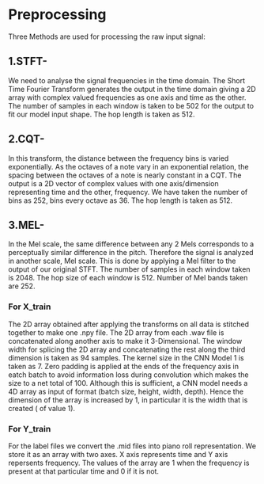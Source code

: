 # Preprocessing </br>
Three Methods are used for processing the raw input signal:
## 1.STFT-
We need to analyse the signal frequencies in the time domain. The Short Time Fourier Transform generates the output in the time domain giving a 2D array
with complex valued frequencies as one axis and time as the other.
The number of samples in each window is taken to be 502 for the output to fit our model input shape.
The hop length is taken as 512.



## 2.CQT-
In this transform, the distance between the frequency bins is varied exponentially. As the octaves of a note vary in an exponential relation, the spacing between the octaves of a note is nearly constant in a CQT. The output is a 2D vector of complex
values with one axis/dimension representing time and the other, frequency. We have taken the number of bins as 252, bins every octave as 36.
The hop length is taken as 512.

## 3.MEL-
In the Mel scale, the same difference between any 2 Mels corresponds to a perceptually
similar difference in the pitch. Therefore the signal is analyzed in another scale, Mel scale.
This is done by applying a Mel filter to the output of our original STFT.
The number of samples in each window taken is 2048.
The hop size of each window is 512.
Number of Mel bands taken are 252.

### For X_train
The 2D array obtained after applying the transforms on all data is stitched together to make
one .npy file. The 2D array from each .wav file is concatenated along another axis to make it 3-Dimensional. The window width for splicing the 2D array and concatenating the rest along the third dimension is taken as 94 samples. The kernel size in the CNN Model 1 is taken as 7. Zero padding is applied at the ends of the frequency axis in eatch batch to avoid information loss during convolution which makes the size to a net total of 100. Although this is sufficient, a CNN model needs a 4D array as input of
format (batch size, height, width, depth). Hence the dimension of the array is increased by 1, in particular it is the width that is created ( of value 1).
### For Y_train
For the label files we convert the .mid files into piano roll representation. We store
it as an array with two axes. X axis represents time and Y axis repersents frequency.
The values of the array are 1 when the frequency is present at that particular time and 0 if it
is not.
